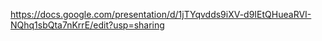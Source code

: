 https://docs.google.com/presentation/d/1jTYqvdds9iXV-d9IEtQHueaRVI-NQhq1sbQta7nKrrE/edit?usp=sharing

